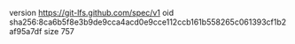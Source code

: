 version https://git-lfs.github.com/spec/v1
oid sha256:8ca6b5f8e3b9de9cca4acd0e9cce112ccb161b558265c061393cf1b2af95a7df
size 757
